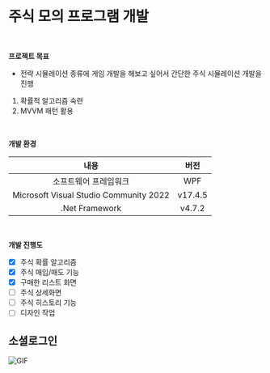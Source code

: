 # 주식 모의 프로그램 개발
<br/>

**프로젝트 목표**

* 전략 시뮬레이션 종류에 게임 개발을 해보고 싶어서 간단한 주식 시뮬레이션 개발을 진행
1. 확률적 알고리즘 숙련
2. MVVM 패턴 활용

<br/>

**개발 환경**

| 내용 | 버전 |
| :--: | :--: |
| 소프트웨어 프레임워크 | WPF |
| Microsoft Visual Studio Community 2022 | v17.4.5 |
| .Net Framework | v4.7.2 |

<br/>

**개발 진행도**
- [x] 주식 확률 알고리즘
- [x] 주식 매입/매도 기능
- [x] 구매한 리스트 화면
- [ ] 주식 상세화면
- [ ] 주식 히스토리 기능
- [ ] 디자인 작업

## 소셜로그인
![GIF](https://github.com/ssimno/dev-stocksimul/assets/138431003/7a4f7185-428c-45ac-bd1e-6481063b23d9)
